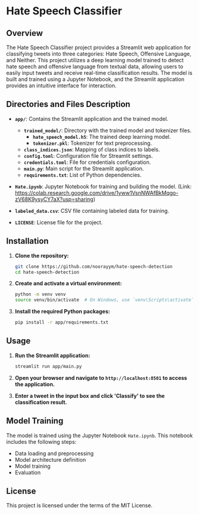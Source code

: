 # Hate Speech Classifier

## Overview

The Hate Speech Classifier project provides a Streamlit web application for classifying tweets into three categories: Hate Speech, Offensive Language, and Neither. This project utilizes a deep learning model trained to detect hate speech and offensive language from textual data, allowing users to easily input tweets and receive real-time classification results. The model is built and trained using a Jupyter Notebook, and the Streamlit application provides an intuitive interface for interaction.
## Directories and Files Description

- **`app/`**: Contains the Streamlit application and the trained model.
  - **`trained_model/`**: Directory with the trained model and tokenizer files.
    - **`hate_speech_model.h5`**: The trained deep learning model.
    - **`tokenizer.pkl`**: Tokenizer for text preprocessing.
  - **`class_indices.json`**: Mapping of class indices to labels.
  - **`config.toml`**: Configuration file for Streamlit settings.
  - **`credentials.toml`**: File for credentials configuration.
  - **`main.py`**: Main script for the Streamlit application.
  - **`requirements.txt`**: List of Python dependencies.

- **`Hate.ipynb`**: Jupyter Notebook for training and building the model.
(Link: https://colab.research.google.com/drive/1yww1VsnNWAfBkMqgo-zV68K9ysyCY7aX?usp=sharing)
- **`labeled_data.csv`**: CSV file containing labeled data for training.
- **`LICENSE`**: License file for the project.

## Installation

1. **Clone the repository:**

    ```bash
    git clone https://github.com/noorayym/hate-speech-detection
    cd hate-speech-detection
    ```

2. **Create and activate a virtual environment:**

    ```bash
    python -m venv venv
    source venv/bin/activate  # On Windows, use `venv\Scripts\activate`
    ```

3. **Install the required Python packages:**

    ```bash
    pip install -r app/requirements.txt
    ```

## Usage

1. **Run the Streamlit application:**

    ```bash
    streamlit run app/main.py
    ```

2. **Open your browser and navigate to `http://localhost:8501` to access the application.**

3. **Enter a tweet in the input box and click 'Classify' to see the classification result.**

## Model Training

The model is trained using the Jupyter Notebook `Hate.ipynb`. This notebook includes the following steps:

- Data loading and preprocessing
- Model architecture definition
- Model training
- Evaluation

## License

This project is licensed under the terms of the MIT License.
